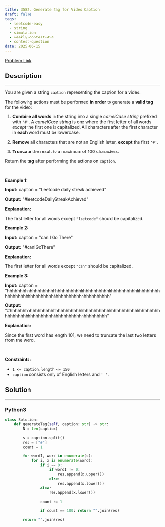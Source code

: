 ```yaml
---
title: 3582. Generate Tag for Video Caption
draft: false
tags: 
  - leetcode-easy
  - string
  - simulation
  - weekly-contest-454
  - contest-question
date: 2025-06-15
---
```


[Problem Link](https://leetcode.com/problems/generate-tag-for-video-caption/)

## Description

---
<p>You are given a string <code><font face="monospace">caption</font></code> representing the caption for a video.</p>

<p>The following actions must be performed <strong>in order</strong> to generate a <strong>valid tag</strong> for the video:</p>

<ol>
	<li>
	<p><strong>Combine all words</strong> in the string into a single <em>camelCase string</em> prefixed with <code>&#39;#&#39;</code>. A <em>camelCase string</em> is one where the first letter of all words <em>except</em> the first one is capitalized. All characters after the first character in <strong>each</strong> word must be lowercase.</p>
	</li>
	<li>
	<p><b>Remove</b> all characters that are not an English letter, <strong>except</strong> the first <code>&#39;#&#39;</code>.</p>
	</li>
	<li>
	<p><strong>Truncate</strong> the result to a maximum of 100 characters.</p>
	</li>
</ol>

<p>Return the <strong>tag</strong> after performing the actions on <code>caption</code>.</p>

<p>&nbsp;</p>
<p><strong class="example">Example 1:</strong></p>

<div class="example-block">
<p><strong>Input:</strong> <span class="example-io">caption = &quot;Leetcode daily streak achieved&quot;</span></p>

<p><strong>Output:</strong> <span class="example-io">&quot;#leetcodeDailyStreakAchieved&quot;</span></p>

<p><strong>Explanation:</strong></p>

<p>The first letter for all words except <code>&quot;leetcode&quot;</code> should be capitalized.</p>
</div>

<p><strong class="example">Example 2:</strong></p>

<div class="example-block">
<p><strong>Input:</strong> <span class="example-io">caption = &quot;can I Go There&quot;</span></p>

<p><strong>Output:</strong> <span class="example-io">&quot;#canIGoThere&quot;</span></p>

<p><strong>Explanation:</strong></p>

<p>The first letter for all words except <code>&quot;can&quot;</code> should be capitalized.</p>
</div>

<p><strong class="example">Example 3:</strong></p>

<div class="example-block">
<p><strong>Input:</strong> <span class="example-io">caption = &quot;hhhhhhhhhhhhhhhhhhhhhhhhhhhhhhhhhhhhhhhhhhhhhhhhhhhhhhhhhhhhhhhhhhhhhhhhhhhhhhhhhhhhhhhhhhhhhhhhhhhhh&quot;</span></p>

<p><strong>Output:</strong> <span class="example-io">&quot;#hhhhhhhhhhhhhhhhhhhhhhhhhhhhhhhhhhhhhhhhhhhhhhhhhhhhhhhhhhhhhhhhhhhhhhhhhhhhhhhhhhhhhhhhhhhhhhhhhhh&quot;</span></p>

<p><strong>Explanation:</strong></p>

<p>Since the first word has length 101, we need to truncate the last two letters from the word.</p>
</div>

<p>&nbsp;</p>
<p><strong>Constraints:</strong></p>

<ul>
	<li><code>1 &lt;= caption.length &lt;= 150</code></li>
	<li><code>caption</code> consists only of English letters and <code>&#39; &#39;</code>.</li>
</ul>


## Solution

---
### Python3
``` py title='generate-tag-for-video-caption'
class Solution:
    def generateTag(self, caption: str) -> str:
        N = len(caption)

        s = caption.split()
        res = ["#"]
        count = 1

        for wordI, word in enumerate(s):
            for i, x in enumerate(word):
                if i == 0:
                    if wordI != 0:
                        res.append(x.upper())
                    else:
                        res.append(x.lower())
                else:
                    res.append(x.lower())
                    
                count += 1

                if count == 100: return "".join(res)

        return "".join(res)
```


